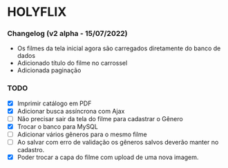 # HOLYFLIX

### Changelog (v2 alpha - 15/07/2022)
- Os filmes da tela inicial agora são carregados diretamente do banco de dados
- Adicionado título do filme no carrossel
- Adicionada paginação

### TODO
- [x] Imprimir catálogo em PDF
- [x] Adicionar busca assíncrona com Ajax
- [ ] Não precisar sair da tela do filme para cadastrar o Gênero
- [x] Trocar o banco para MySQL
- [ ] Adicionar vários gêneros para o mesmo filme
- [ ] Ao salvar com erro de validação os gêneros salvos deverão manter no cadastro.
- [x] Poder trocar a capa do filme com upload de uma nova imagem.

